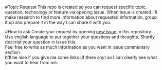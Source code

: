 #Topic Request
This repo is created so you can request specific topic, question, technology or feature via opening issue.
When issue is created I'll make research to find more information about requested information, group it up and prepare it in the way I can share it with you.

#How to ask
Create your request by opening [new issue](https://github.com/Artinov/topic-request/issues/new) in this repository.  
Use english language to put together your questions and thoughts.
Shortly descript your question in issue title.  
Feel free to write as much information as you want in issue commentary section.  
It'll be nice if you give me some links (if there any) so I can clearly see what you want to hear from me.
